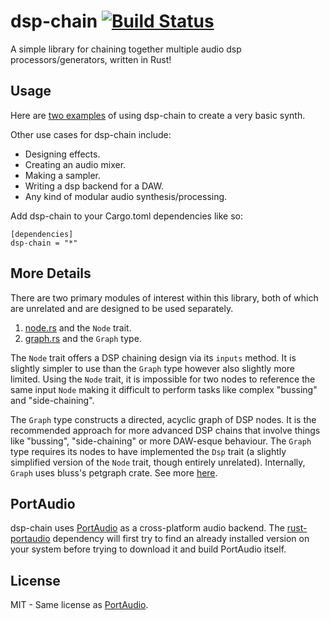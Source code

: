 # dsp-chain [![Build Status](https://travis-ci.org/RustAudio/dsp-chain.svg?branch=master)](https://travis-ci.org/RustAudio/dsp-chain)

A simple library for chaining together multiple audio dsp processors/generators, written in Rust!


Usage
-----

Here are [two examples](https://github.com/PistonDevelopers/dsp-chain/blob/master/examples) of using dsp-chain to create a very basic synth.

Other use cases for dsp-chain include:
- Designing effects.
- Creating an audio mixer.
- Making a sampler.
- Writing a dsp backend for a DAW.
- Any kind of modular audio synthesis/processing.

Add dsp-chain to your Cargo.toml dependencies like so:
```
[dependencies]
dsp-chain = "*"
```


More Details
------------

There are two primary modules of interest within this library, both of which
are unrelated and are designed to be used separately.
1. [node.rs](https://github.com/RustAudio/dsp-chain/blob/master/src/node.rs) and the `Node` trait.
2. [graph.rs](https://github.com/RustAudio/dsp-chain/blob/master/src/graph.rs) and the `Graph` type.

The `Node` trait offers a DSP chaining design via its `inputs` method. It is
slightly simpler to use than the `Graph` type however also slightly more limited.
Using the `Node` trait, it is impossible for two nodes to reference the same
input `Node` making it difficult to perform tasks like complex "bussing" and "side-chaining".

The `Graph` type constructs a directed, acyclic graph of DSP nodes. It is
the recommended approach for more advanced DSP chains that involve things like
"bussing", "side-chaining" or more DAW-esque behaviour. The `Graph` type requires
its nodes to have implemented the `Dsp` trait (a slightly simplified version of the
`Node` trait, though entirely unrelated). Internally, `Graph` uses bluss's petgraph
crate. See more [here](https://crates.io/crates/petgraph).


PortAudio
---------

dsp-chain uses [PortAudio](http://www.portaudio.com) as a cross-platform audio backend. The [rust-portaudio](https://github.com/jeremyletang/rust-portaudio) dependency will first try to find an already installed version on your system before trying to download it and build PortAudio itself.


License
-------

MIT - Same license as [PortAudio](http://www.portaudio.com/license.html).

